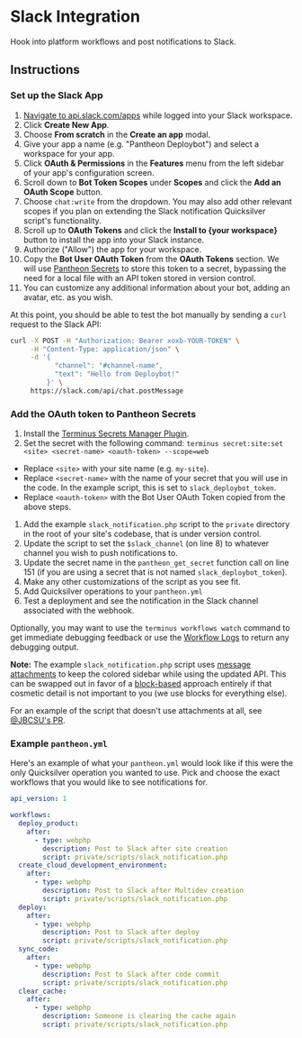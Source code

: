 # Slack Integration

Hook into platform workflows and post notifications to Slack.

## Instructions

### Set up the Slack App
1. [Navigate to api.slack.com/apps](https://api.slack.com/apps) while logged into your Slack workspace.
1. Click **Create New App**.
1. Choose **From scratch** in the **Create an app** modal.
1. Give your app a name (e.g. "Pantheon Deploybot") and select a workspace for your app.
1. Click **OAuth & Permissions** in the **Features** menu from the left sidebar of your app's configuration screen.
1. Scroll down to **Bot Token Scopes** under **Scopes** and click the **Add an OAuth Scope** button.
1. Choose `chat:write` from the dropdown. You may also add other relevant scopes if you plan on extending the Slack notification Quicksilver script's functionality.
1. Scroll up to **OAuth Tokens** and click the **Install to {your workspace}** button to install the app into your Slack instance.
1. Authorize ("Allow") the app for your workspace.
1. Copy the **Bot User OAuth Token** from the **OAuth Tokens** section. We will use [Pantheon Secrets](https://docs.pantheon.io/guides/secrets/overview) to store this token to a secret, bypassing the need for a local file with an API token stored in version control.
1. You can customize any additional information about your bot, adding an avatar, etc. as you wish.

At this point, you should be able to test the bot manually by sending a `curl` request to the Slack API:

```bash
curl -X POST -H "Authorization: Bearer xoxb-YOUR-TOKEN" \
     -H "Content-Type: application/json" \
     -d '{
           "channel": "#channel-name",
           "text": "Hello from Deploybot!"
         }' \
     https://slack.com/api/chat.postMessage
```

### Add the OAuth token to Pantheon Secrets

1. Install the [Terminus Secrets Manager Plugin](https://docs.pantheon.io/guides/secrets#installation).
1. Set the secret with the following command: `terminus secret:site:set <site> <secret-name> <oauth-token> --scope=web`
  - Replace `<site>` with your site name (e.g. `my-site`).
  - Replace `<secret-name>` with the name of your secret that you will use in the code. In the example script, this is set to `slack_deploybot_token`.
  - Replace `<oauth-token>` with the Bot User OAuth Token copied from the above steps.
1. Add the example `slack_notification.php` script to the `private` directory in the root of your site's codebase, that is under version control.
1. Update the script to set the `$slack_channel` (on line 8) to whatever channel you wish to push notifications to.
1. Update the secret name in the `pantheon_get_secret` function call on line 151 (if you are using a secret that is not named `slack_deploybot_token`).
1. Make any other customizations of the script as you see fit.
1. Add Quicksilver operations to your `pantheon.yml`
1. Test a deployment and see the notification in the Slack channel associated with the webhook.

Optionally, you may want to use the `terminus workflows watch` command to get immediate debugging feedback or use the [Workflow Logs](https://docs.pantheon.io/workflow-logs) to return any debugging output. 

**Note:** The example `slack_notification.php` script uses [message attachments](https://api.slack.com/reference/messaging/attachments) to keep the colored sidebar while using the updated API. This can be swapped out in favor of a [block-based](https://api.slack.com/reference/block-kit/blocks) approach entirely if that cosmetic detail is not important to you (we use blocks for everything else).

For an example of the script that doesn't use attachments at all, see [@JBCSU's PR](https://github.com/pantheon-systems/quicksilver-examples/pull/176/files).

### Example `pantheon.yml`

Here's an example of what your `pantheon.yml` would look like if this were the only Quicksilver operation you wanted to use. Pick and choose the exact workflows that you would like to see notifications for.

```yaml
api_version: 1

workflows:
  deploy_product:
    after:
      - type: webphp
        description: Post to Slack after site creation
        script: private/scripts/slack_notification.php
  create_cloud_development_environment:
    after:
      - type: webphp
        description: Post to Slack after Multidev creation
        script: private/scripts/slack_notification.php
  deploy:
    after:
      - type: webphp
        description: Post to Slack after deploy
        script: private/scripts/slack_notification.php
  sync_code:
    after:
      - type: webphp
        description: Post to Slack after code commit
        script: private/scripts/slack_notification.php
  clear_cache:
    after:
      - type: webphp
        description: Someone is clearing the cache again
        script: private/scripts/slack_notification.php
```
